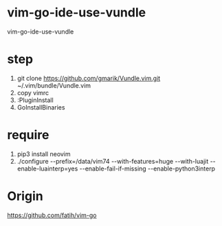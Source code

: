 # vim-go-ide-use-vundle
vim-go-ide-use-vundle

# step
1. git clone https://github.com/gmarik/Vundle.vim.git ~/.vim/bundle/Vundle.vim
2. copy vimrc
3. :PluginInstall
5. GoInstallBinaries

# require
1. pip3 install neovim
2. ./configure --prefix=/data/vim74 --with-features=huge --with-luajit --enable-luainterp=yes --enable-fail-if-missing --enable-python3interp

# Origin
https://github.com/fatih/vim-go

